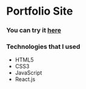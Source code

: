 # Portfolio Site
### You can try it [here](https://fingerwest-e1nkff--68060276482029.stormkit.dev)
### Technologies that I used
 - HTML5
 - CSS3
 - JavaScript
 - React.js
